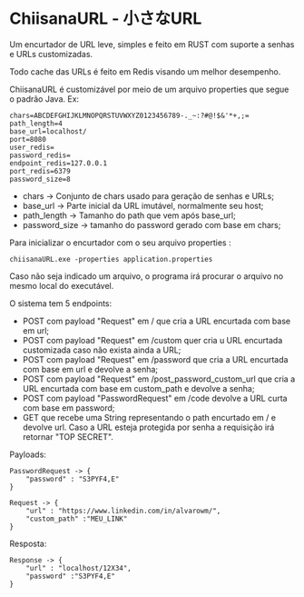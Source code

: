 # ChiisanaURL - 小さなURL

Um encurtador de URL leve, simples e feito em RUST com suporte a senhas e URLs customizadas.

Todo cache das URLs é feito em Redis visando um melhor desempenho.

ChiisanaURL é customizável por meio de um arquivo properties que segue o padrão Java. Ex:

```
chars=ABCDEFGHIJKLMNOPQRSTUVWXYZ0123456789-._~:?#@!$&'*+,;=
path_length=4
base_url=localhost/
port=8080
user_redis=
password_redis=
endpoint_redis=127.0.0.1
port_redis=6379
password_size=8
```

* chars -> Conjunto de chars usado para geração de senhas e URLs;
* base_url -> Parte inicial da URL imutável, normalmente seu host;
* path_length -> Tamanho do path que vem após base_url;
* password_size -> tamanho do password gerado com base em chars;

Para inicializar o encurtador com o seu arquivo properties :
```
chiisanaURL.exe -properties application.properties
```

Caso não seja indicado um arquivo, o programa irá procurar o arquivo no mesmo local do executável.

O sistema tem 5 endpoints:

* POST com payload "Request" em / que cria a URL encurtada com base em url;
* POST com payload "Request" em /custom quer cria u URL encurtada customizada caso não exista ainda a URL;
* POST com payload "Request" em /password que cria a URL encurtada com base em url e devolve a senha;
* POST com payload "Request" em /post_password_custom_url que cria a URL encurtada com base em custom_path e devolve a senha;
* POST com payload "PasswordRequest" em /code devolve a URL curta com base em password;
* GET que recebe uma String representando o path encurtado em / e devolve url.
   Caso a URL esteja protegida por senha a requisição irá retornar "TOP SECRET".

Payloads:

```
PasswordRequest -> {
    "password" : "S3PYF4,E"
}

Request -> {
    "url" : "https://www.linkedin.com/in/alvarowm/",
    "custom_path" :"MEU_LINK"
}
```

Resposta:
```
Response -> {
    "url" : "localhost/12X34",
    "password" :"S3PYF4,E"
}
```







